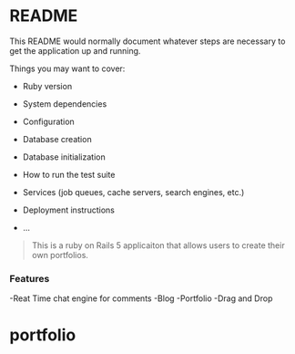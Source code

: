 # README

This README would normally document whatever steps are necessary to get the
application up and running.

Things you may want to cover:

* Ruby version

* System dependencies

* Configuration

* Database creation

* Database initialization

* How to run the test suite

* Services (job queues, cache servers, search engines, etc.)

* Deployment instructions

* ...

> This is a ruby on Rails 5 applicaiton that allows users to create their own portfolios. 

### Features 
-Reat Time chat engine for comments
-Blog 
-Portfolio
-Drag and Drop 
# portfolio
